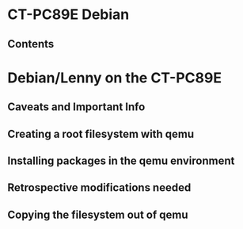 # CT-PC89E Debian
## Contents
# Debian/Lenny on the CT-PC89E
## Caveats and Important Info
## Creating a root filesystem with qemu
## Installing packages in the qemu environment
## Retrospective modifications needed
## Copying the filesystem out of qemu
